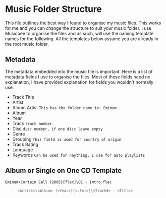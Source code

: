 # Music Folder Structure
This file outlines the best way I found to organise my music files. This works for me and you can change the structure to suit your music folder. I use Musicbee to organise the files and as such, will use the naming template names for the following.
All the templates below assume you are already in the root music folder.
## Metadata
The metadata embedded into the music file is important. Here is a list of metadata fields I use to organise the files. Most of these fields need no explanation, I have provided explanation for fields you wouldn't normally use.
* Track Title
* Artist
* Album Artist `This has the folder name ie: Eminem`
* Album
* Year
* Track `track number`
* Disc `disc number, if one disc leave empty`
* Genre
* Grouping `This field is used for country of origin`
* Track Rating
* Language
* Keywords `Can be used for naything, I use for auto playlists`
## Album or Single on One CD Template
`Eminem\Curtain Call (2005)[flac]\01 - Intro.flac`
> `<Artist>\<Album> (<Year>)[<.Ext>]\<Track#> - <Title>`

